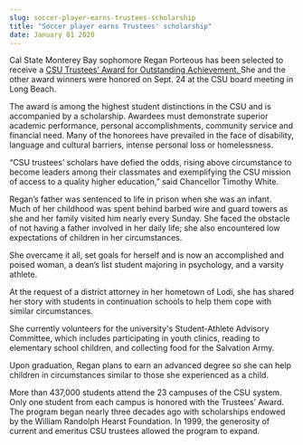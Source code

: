 ```yaml
---
slug: soccer-player-earns-trustees-scholarship
title: "Soccer player earns Trustees' scholarship"
date: January 01 2020
---
```


 
<p>
  Cal State Monterey Bay sophomore Regan Porteous has been selected to receive a
  <a href="https://www.calstate.edu/foundation/hearst/"
    >CSU Trustees’ Award for Outstanding Achievement. </a
  >She and the other award winners were honored on Sept. 24 at the CSU board
  meeting in Long Beach.
</p>
<p>
  The award is among the highest student distinctions in the CSU and is
  accompanied by a scholarship. Awardees must demonstrate superior academic
  performance, personal accomplishments, community service and financial need.
  Many of the honorees have prevailed in the face of disability, language and
  cultural barriers, intense personal loss or homelessness.
</p>
<p>
  “CSU trustees’ scholars have defied the odds, rising above circumstance to
  become leaders among their classmates and exemplifying the CSU mission of
  access to a quality higher education,” said Chancellor Timothy White.
</p>
<p>
  Regan’s father was sentenced to life in prison when she was an infant. Much of
  her childhood was spent behind barbed wire and guard towers as she and her
  family visited him nearly every Sunday. She faced the obstacle of not having a
  father involved in her daily life; she also encountered low expectations of
  children in her circumstances.
</p>
<p>
  She overcame it all, set goals for herself and is now an accomplished and
  poised woman, a dean’s list student majoring in psychology, and a varsity
  athlete.
</p>
<p>
  At the request of a district attorney in her hometown of Lodi, she has shared
  her story with students in continuation schools to help them cope with similar
  circumstances.
</p>
<p>
  She currently volunteers for the university's Student-Athlete Advisory
  Committee, which includes participating in youth clinics, reading to
  elementary school children, and collecting food for the Salvation Army.
</p>
<p>
  Upon graduation, Regan plans to earn an advanced degree so she can help
  children in circumstances similar to those she experienced as a child.
</p>
<p>
  More than 437,000 students attend the 23 campuses of the CSU system. Only one
  student from each campus is honored with the Trustees’ Award. The program
  began nearly three decades ago with scholarships endowed by the William
  Randolph Hearst Foundation. In 1999, the generosity of current and emeritus
  CSU trustees allowed the program to expand.
</p>
<p></p>
 
